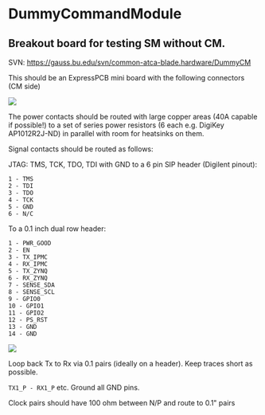 # DummyCommandModule
## Breakout board for testing SM without CM.

SVN:  https://gauss.bu.edu/svn/common-atca-blade.hardware/DummyCM

This should be an ExpressPCB mini board with the following connectors (CM side)

<img src="http://ohm.bu.edu/~hazen/APOLLO/figs/pwr_conn.png">

The power contacts should be routed with large copper areas (40A capable if possible!) to a set of
series power resistors (6 each e.g. DigiKey AP1012R2J-ND) in parallel with room for heatsinks on them.

Signal contacts should be routed as follows:

JTAG:  TMS, TCK, TDO, TDI with GND to a 6 pin SIP header (Digilent pinout):

```
1 - TMS
2 - TDI
3 - TDO
4 - TCK
5 - GND
6 - N/C
```

To a 0.1 inch dual row header:

```
1 - PWR_GOOD
2 - EN
3 - TX_IPMC
4 - RX_IPMC
5 - TX_ZYNQ
6 - RX_ZYNQ
7 - SENSE_SDA
8 - SENSE_SCL
9 - GPIO0
10 - GPIO1
11 - GPIO2
12 - PS_RST
13 - GND
14 - GND
```

<img src="http://ohm.bu.edu/~hazen/APOLLO/figs/hs_conn.png">

Loop back Tx to Rx via 0.1 pairs (ideally on a header).  Keep traces short as possible.

`TX1_P - RX1_P` etc.  Ground all GND pins.

Clock pairs should have 100 ohm between N/P and route to 0.1" pairs


